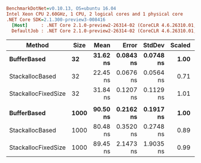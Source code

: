 ``` ini

BenchmarkDotNet=v0.10.13, OS=ubuntu 16.04
Intel Xeon CPU 2.60GHz, 1 CPU, 2 logical cores and 1 physical core
.NET Core SDK=2.1.300-preview3-008416
  [Host]     : .NET Core 2.1.0-preview2-26314-02 (CoreCLR 4.6.26310.01, CoreFX 4.6.26313.01), 64bit RyuJIT
  DefaultJob : .NET Core 2.1.0-preview2-26314-02 (CoreCLR 4.6.26310.01, CoreFX 4.6.26313.01), 64bit RyuJIT


```
|              Method | Size |     Mean |     Error |    StdDev | Scaled | ScaledSD | Allocated |
|-------------------- |----- |---------:|----------:|----------:|-------:|---------:|----------:|
|         **BufferBased** |   **32** | **31.62 ns** | **0.0843 ns** | **0.0748 ns** |   **1.00** |     **0.00** |       **0 B** |
|     StackallocBased |   32 | 22.45 ns | 0.0676 ns | 0.0564 ns |   0.71 |     0.00 |       0 B |
| StackallocFixedSize |   32 | 31.84 ns | 0.1207 ns | 0.1129 ns |   1.01 |     0.00 |       0 B |
|                     |      |          |           |           |        |          |           |
|         **BufferBased** | **1000** | **90.50 ns** | **0.2162 ns** | **0.1917 ns** |   **1.00** |     **0.00** |       **0 B** |
|     StackallocBased | 1000 | 80.48 ns | 0.3520 ns | 0.2748 ns |   0.89 |     0.00 |       0 B |
| StackallocFixedSize | 1000 | 89.45 ns | 2.1473 ns | 1.9035 ns |   0.99 |     0.02 |       0 B |
